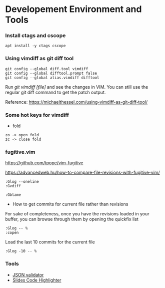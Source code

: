 # Developement Environment and Tools

### Install ctags and cscope
```
apt install -y ctags cscope
```

### Using vimdiff as git diff tool
```
git config --global diff.tool vimdiff
git config --global difftool.prompt false
git config --global alias.vimdiff difftool
```

Run *git vimdiff [file]* and see the changes in VIM.
You can still use the regular git diff command to get the patch output.

Reference: https://michaelthessel.com/using-vimdiff-as-git-diff-tool/


### Some hot keys for vimdiff
- fold
```
zo -> open fold
zc -> close fold
```
### fugitive.vim

https://github.com/tpope/vim-fugitive

https://advancedweb.hu/how-to-compare-file-revisions-with-fugitive-vim/

```
:Glog --oneline
:Gvdiff
```

```
:Gblame
```

- How to get commits for current file rather than revisions

For sake of completeness, once you have the revisions loaded in your buffer, you can browse through them by opening the quickfix list
```
:Glog -- %
:copen
```

Load the last 10 commits for the current file
```
:Glog -10 -- %
```

### Tools
- [JSON validator](https://jsonformatter.curiousconcept.com/)
- [Slides Code Highlighter](https://romannurik.github.io/SlidesCodeHighlighter/)
